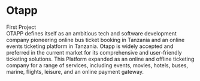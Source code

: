 # Otapp
First Project
<br>
OTAPP defines itself as an ambitious tech and software development company pioneering online bus ticket booking in Tanzania and an online events ticketing platform in Tanzania.  Otapp is widely accepted and preferred in the current market for its comprehensive and user-friendly ticketing solutions.
 This Platform expanded as an online and offline ticketing company for a range of services, including events, movies, hotels, buses, marine, flights, leisure, and an online payment gateway.